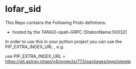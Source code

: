 # lofar_sid

This Repo contains the  Following Proto defintions:

*  hosted by the TANGO-opah-GRPC  (StationName:50032) 


In order to use this in your python project you can use the PIP_EXTRA_INDEX_URL , e.g.

 use PIP_EXTRA_INDEX_URL = https://git.astron.nl/api/v4/projects/772/packages/pypi/simple

